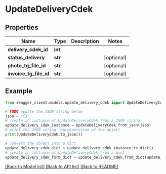 # UpdateDeliveryCdek


## Properties

Name | Type | Description | Notes
------------ | ------------- | ------------- | -------------
**delivery_cdek_id** | **int** |  | 
**status_delivery** | **str** |  | [optional] 
**photo_tg_file_id** | **str** |  | [optional] 
**invoice_tg_file_id** | **str** |  | [optional] 

## Example

```python
from swagger_client.models.update_delivery_cdek import UpdateDeliveryCdek

# TODO update the JSON string below
json = "{}"
# create an instance of UpdateDeliveryCdek from a JSON string
update_delivery_cdek_instance = UpdateDeliveryCdek.from_json(json)
# print the JSON string representation of the object
print(UpdateDeliveryCdek.to_json())

# convert the object into a dict
update_delivery_cdek_dict = update_delivery_cdek_instance.to_dict()
# create an instance of UpdateDeliveryCdek from a dict
update_delivery_cdek_form_dict = update_delivery_cdek.from_dict(update_delivery_cdek_dict)
```
[[Back to Model list]](../README.md#documentation-for-models) [[Back to API list]](../README.md#documentation-for-api-endpoints) [[Back to README]](../README.md)


